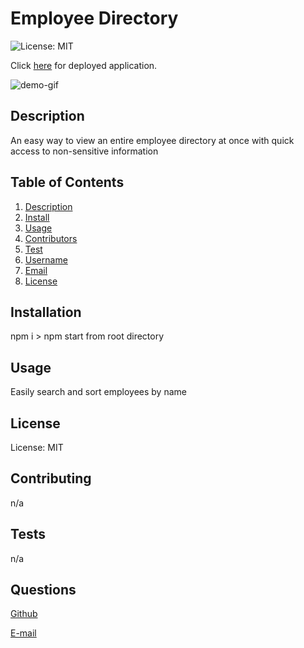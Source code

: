 
# Employee Directory

![License: MIT](https://img.shields.io/badge/License-MIT-yellow.svg)

Click [here](https://jr-employee-directory-react.herokuapp.com/) for deployed application.

![demo-gif](https://media.giphy.com/media/9gOY26WB4TGxhhW4qU/giphy.gif)

## Description
An easy way to view an entire employee directory at once with quick access to non-sensitive information 

## Table of Contents
1. [Description](#description)
2. [Install](#installation)
3. [Usage](#usage)
4. [Contributors](#contributing)
5. [Test](#tests)
6. [Username](#questions)
7. [Email](#questions)
8. [License](#license)

## Installation
npm i > npm start from root directory

## Usage
Easily search and sort employees by name 



## License

License: MIT

## Contributing
n/a

## Tests
n/a

## Questions
[Github](https://github.com/joyfullyx)

[E-mail](mailto:joyfullyx@gmail.com)
